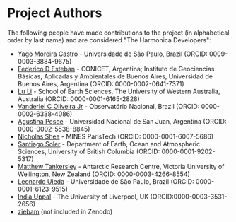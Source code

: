 # Project Authors

The following people have made contributions to the project (in alphabetical
order by last name) and are considered "The Harmonica Developers":

* [Yago Moreira Castro](https://github.com/YagoMCastro) - Universidade de São Paulo, Brazil (ORCID: 0009-0003-3884-9675)
* [Federico D Esteban](https://github.com/Esteban82) - CONICET, Argentina; Instituto de Geociencias Básicas, Aplicadas y Ambientales de Buenos Aires, Universidad de Buenos Aires, Argentina (ORCID: 0000-0002-0641-7371)
* [Lu Li](https://github.com/LL-Geo) - School of Earth Sciences, The University of Western Australia, Australia (ORCID: 0000-0001-6165-2828)
* [Vanderlei C Oliveira Jr](https://github.com/birocoles) - Observatório Nacional, Brazil (ORCID: 0000-0002-6338-4086)
* [Agustina Pesce](https://github.com/aguspesce) - Universidad Nacional de San Juan, Argentina (ORCID: 0000-0002-5538-8845)
* [Nicholas Shea](https://github.com/nshea3) - MINES ParisTech (ORCID: 0000-0001-6007-5686)
* [Santiago Soler](https://github.com/santisoler) - Department of Earth, Ocean and Atmospheric Sciences, University of British Columbia (ORCID: 0000-0001-9202-5317)
* [Matthew Tankersley](https://github.com/mdtanker) - Antarctic Research Centre, Victoria University of Wellington, New Zealand (ORCID: 0000-0003-4266-8554)
* [Leonardo Uieda](https://github.com/leouieda) - Universidade de São Paulo, Brazil (ORCID: 0000-0001-6123-9515)
* [India Uppal](https://github.com/indiauppal) - The University of Liverpool, UK (ORCID:0000-0003-3531-2656)
* [ziebam](https://github.com/ziebam) (not included in Zenodo)
